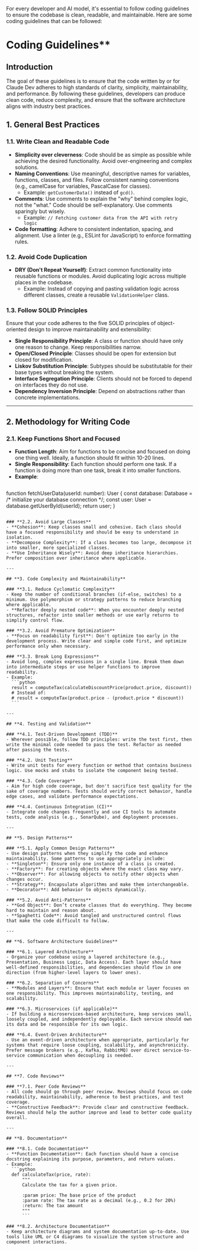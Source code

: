 For every developer and AI model, it's essential to follow coding guidelines to ensure the codebase is clean, readable, and maintainable. Here are some coding guidelines that can be followed:

# Coding Guidelines**

## **Introduction**
The goal of these guidelines is to ensure that the code written by or for Claude Dev adheres to high standards of clarity, simplicity, maintainability, and performance. By following these guidelines, developers can produce clean code, reduce complexity, and ensure that the software architecture aligns with industry best practices.

## **1. General Best Practices**

### **1.1. Write Clean and Readable Code**
- **Simplicity over cleverness**: Code should be as simple as possible while achieving the desired functionality. Avoid over-engineering and complex solutions.
- **Naming Conventions**: Use meaningful, descriptive names for variables, functions, classes, and files. Follow consistent naming conventions (e.g., camelCase for variables, PascalCase for classes).
  - Example: `getCustomerData()` instead of `gcd()`.
- **Comments**: Use comments to explain the "why" behind complex logic, not the "what." Code should be self-explanatory. Use comments sparingly but wisely.
  - Example: `// Fetching customer data from the API with retry logic`
- **Code formatting**: Adhere to consistent indentation, spacing, and alignment. Use a linter (e.g., ESLint for JavaScript) to enforce formatting rules.

### **1.2. Avoid Code Duplication**
- **DRY (Don't Repeat Yourself)**: Extract common functionality into reusable functions or modules. Avoid duplicating logic across multiple places in the codebase.
  - Example: Instead of copying and pasting validation logic across different classes, create a reusable `ValidationHelper` class.

### **1.3. Follow SOLID Principles**
Ensure that your code adheres to the five SOLID principles of object-oriented design to improve maintainability and extensibility:
- **Single Responsibility Principle**: A class or function should have only one reason to change. Keep responsibilities narrow.
- **Open/Closed Principle**: Classes should be open for extension but closed for modification.
- **Liskov Substitution Principle**: Subtypes should be substitutable for their base types without breaking the system.
- **Interface Segregation Principle**: Clients should not be forced to depend on interfaces they do not use.
- **Dependency Inversion Principle**: Depend on abstractions rather than concrete implementations.

---

## **2. Methodology for Writing Code**

### **2.1. Keep Functions Short and Focused**
- **Function Length**: Aim for functions to be concise and focused on doing one thing well. Ideally, a function should fit within 10-20 lines.
- **Single Responsibility**: Each function should perform one task. If a function is doing more than one task, break it into smaller functions.
- **Example**:
  ```typescript
function fetchUserData(userId: number): User {
  const database: Database = /* initialize your database connection */;
  const user: User = database.getUserById(userId);
  return user;
}
  ```

### **2.2. Avoid Large Classes**
- **Cohesion**: Keep classes small and cohesive. Each class should have a focused responsibility and should be easy to understand in isolation.
- **Decompose Complexity**: If a class becomes too large, decompose it into smaller, more specialized classes.
- **Use Inheritance Wisely**: Avoid deep inheritance hierarchies. Prefer composition over inheritance where applicable.

---

## **3. Code Complexity and Maintainability**

### **3.1. Reduce Cyclomatic Complexity**
- Keep the number of conditional branches (if-else, switches) to a minimum. Use polymorphism or strategy patterns to reduce branching where applicable.
- **Refactor deeply nested code**: When you encounter deeply nested structures, refactor into smaller methods or use early returns to simplify control flow.

### **3.2. Avoid Premature Optimization**
- **Focus on readability first**: Don't optimize too early in the development process. Write clear and simple code first, and optimize performance only when necessary.

### **3.3. Break Long Expressions**
- Avoid long, complex expressions in a single line. Break them down into intermediate steps or use helper functions to improve readability.
  - Example:
    ```python
    result = computeTax(calculateDiscountPrice(product.price, discount))
    # Instead of:
    # result = computeTax(product.price - (product.price * discount))
    ```

---

## **4. Testing and Validation**

### **4.1. Test-Driven Development (TDD)**
- Wherever possible, follow TDD principles: write the test first, then write the minimal code needed to pass the test. Refactor as needed after passing the tests.
  
### **4.2. Unit Testing**
- Write unit tests for every function or method that contains business logic. Use mocks and stubs to isolate the component being tested.
  
### **4.3. Code Coverage**
- Aim for high code coverage, but don't sacrifice test quality for the sake of coverage numbers. Tests should verify correct behavior, handle edge cases, and validate performance expectations.

### **4.4. Continuous Integration (CI)**
- Integrate code changes frequently and use CI tools to automate tests, code analysis (e.g., SonarQube), and deployment processes.

---

## **5. Design Patterns**

### **5.1. Apply Common Design Patterns**
- Use design patterns when they simplify the code and enhance maintainability. Some patterns to use appropriately include:
  - **Singleton**: Ensure only one instance of a class is created.
  - **Factory**: For creating objects where the exact class may vary.
  - **Observer**: For allowing objects to notify other objects when changes occur.
  - **Strategy**: Encapsulate algorithms and make them interchangeable.
  - **Decorator**: Add behavior to objects dynamically.

### **5.2. Avoid Anti-Patterns**
- **God Object**: Don’t create classes that do everything. They become hard to maintain and reason about.
- **Spaghetti Code**: Avoid tangled and unstructured control flows that make the code difficult to follow.

---

## **6. Software Architecture Guidelines**

### **6.1. Layered Architecture**
- Organize your codebase using a layered architecture (e.g., Presentation, Business Logic, Data Access). Each layer should have well-defined responsibilities, and dependencies should flow in one direction (from higher-level layers to lower ones).

### **6.2. Separation of Concerns**
- **Modules and Layers**: Ensure that each module or layer focuses on one responsibility. This improves maintainability, testing, and scalability.
  
### **6.3. Microservices (if applicable)**
- If building a microservices-based architecture, keep services small, loosely coupled, and independently deployable. Each service should own its data and be responsible for its own logic.

### **6.4. Event-Driven Architecture**
- Use an event-driven architecture when appropriate, particularly for systems that require loose coupling, scalability, and asynchronicity. Prefer message brokers (e.g., Kafka, RabbitMQ) over direct service-to-service communication when decoupling is needed.

---

## **7. Code Reviews**

### **7.1. Peer Code Reviews**
- All code should go through peer review. Reviews should focus on code readability, maintainability, adherence to best practices, and test coverage.
- **Constructive Feedback**: Provide clear and constructive feedback. Reviews should help the author improve and lead to better code quality overall.

---

## **8. Documentation**

### **8.1. Code Documentation**
- **Function Documentation**: Each function should have a concise docstring explaining its purpose, parameters, and return values.
  - Example:
    ```python
    def calculateTax(price, rate):
        """
        Calculate the tax for a given price.

        :param price: The base price of the product
        :param rate: The tax rate as a decimal (e.g., 0.2 for 20%)
        :return: The tax amount
        """
        ```

### **8.2. Architecture Documentation**
- Keep architecture diagrams and system documentation up-to-date. Use tools like UML or C4 diagrams to visualize the system structure and component interactions.

